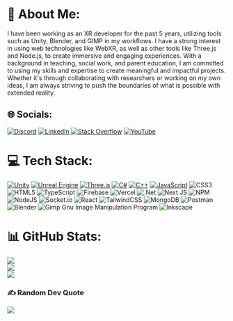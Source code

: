 # 💫 About Me:
I have been working as an XR developer for the past 5 years, utilizing tools such as Unity, Blender, and GIMP in my workflows. I have a strong interest in using web technologies like WebXR, as well as other tools like Three.js and Node.js, to create immersive and engaging experiences. With a background in teaching, social work, and parent education, I am committed to using my skills and expertise to create meaningful and impactful projects. Whether it's through collaborating with researchers or working on my own ideas, I am always striving to push the boundaries of what is possible with extended reality.


## 🌐 Socials:
[![Discord](https://img.shields.io/badge/Discord-%237289DA.svg?logo=discord&logoColor=white)](htttps://discord.gg/DavTam#4840) [![LinkedIn](https://img.shields.io/badge/LinkedIn-%230077B5.svg?logo=linkedin&logoColor=white)](https://linkedin.com/in/davtamay) [![Stack Overflow](https://img.shields.io/badge/-Stackoverflow-FE7A16?logo=stack-overflow&logoColor=white)](https://stackoverflow.com/users/19511424) [![YouTube](https://img.shields.io/badge/YouTube-%23FF0000.svg?logo=YouTube&logoColor=white)](https://youtube.com/c/@davtam) 

# 💻 Tech Stack:
[![Unity](https://img.shields.io/badge/Unity-%23000000.svg?logo=unity&logoColor=white)](#) [![Unreal Engine](https://img.shields.io/badge/Unreal%20Engine-%23313131.svg?logo=unrealengine&logoColor=white)](#) [![Three.js](https://img.shields.io/badge/Three.js-000?logo=threedotjs&logoColor=fff)](#) [![C#](https://custom-icon-badges.demolab.com/badge/C%23-%23239120.svg?logo=cshrp&logoColor=white)](#) [![C++](https://img.shields.io/badge/C++-%2300599C.svg?logo=c%2B%2B&logoColor=white)](#) [![JavaScript](https://img.shields.io/badge/JavaScript-F7DF1E?logo=javascript&logoColor=000)](#) ![CSS3](https://img.shields.io/badge/css3-%231572B6.svg?style=plastic&logo=css3&logoColor=white) ![HTML5](https://img.shields.io/badge/html5-%23E34F26.svg?style=plastic&logo=html5&logoColor=white) ![TypeScript](https://img.shields.io/badge/typescript-%23007ACC.svg?style=plastic&logo=typescript&logoColor=white) ![Firebase](https://img.shields.io/badge/firebase-%23039BE5.svg?style=plastic&logo=firebase) ![Vercel](https://img.shields.io/badge/vercel-%23000000.svg?style=plastic&logo=vercel&logoColor=white) ![.Net](https://img.shields.io/badge/.NET-5C2D91?style=plastic&logo=.net&logoColor=white) ![Next JS](https://img.shields.io/badge/Next-black?style=plastic&logo=next.js&logoColor=white) ![NPM](https://img.shields.io/badge/NPM-%23000000.svg?style=plastic&logo=npm&logoColor=white) ![NodeJS](https://img.shields.io/badge/node.js-6DA55F?style=plastic&logo=node.js&logoColor=white) ![Socket.io](https://img.shields.io/badge/Socket.io-black?style=plastic&logo=socket.io&badgeColor=010101) ![React](https://img.shields.io/badge/react-%2320232a.svg?style=plastic&logo=react&logoColor=%2361DAFB) ![TailwindCSS](https://img.shields.io/badge/tailwindcss-%2338B2AC.svg?style=plastic&logo=tailwind-css&logoColor=white) ![MongoDB](https://img.shields.io/badge/MongoDB-%234ea94b.svg?style=plastic&logo=mongodb&logoColor=white) ![Postman](https://img.shields.io/badge/Postman-FF6C37?style=plastic&logo=postman&logoColor=white) ![Blender](https://img.shields.io/badge/blender-%23F5792A.svg?style=plastic&logo=blender&logoColor=white) ![Gimp Gnu Image Manipulation Program](https://img.shields.io/badge/Gimp-657D8B?style=plastic&logo=gimp&logoColor=FFFFFF) ![Inkscape](https://img.shields.io/badge/Inkscape-e0e0e0?style=plastic&logo=inkscape&logoColor=080A13)
# 📊 GitHub Stats:
![](https://github-readme-stats.vercel.app/api?username=davtamay&theme=dark&hide_border=false&include_all_commits=false&count_private=false)<br/>
![](https://github-readme-streak-stats.herokuapp.com/?user=davtamay&theme=dark&hide_border=false)<br/>
![](https://github-readme-stats.vercel.app/api/top-langs/?username=davtamay&theme=dark&hide_border=false&include_all_commits=false&count_private=false&layout=compact)

### ✍️ Random Dev Quote
![](https://quotes-github-readme.vercel.app/api?type=horizontal&theme=tokyonight)
